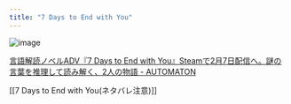```yaml
---
title: "7 Days to End with You"
---
```


![image](https://gyazo.com/40140d50076e5d98c7fbf755d9dc8aa7/thumb/1000)


[言語解読ノベルADV『7 Days to End with You』Steamで2月7日配信へ。謎の言葉を推理して読み解く、2人の物語 - AUTOMATON](https://automaton-media.com/articles/newsjp/20220124-189762/)

[[7 Days to End with You(ネタバレ注意)]]
